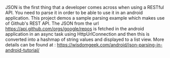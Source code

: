 JSON is the first thing that a developer comes across when using a RESTful API. You need to parse it in order to be able to use it in an android application.
This project demos a sample parsing example which makes use of Github's REST API. The JSON from the url https://api.github.com/orgs/google/repos is fetched in the android application in an async task using HttpUrlConnection and then this is converted into a hashmap of string values and displayed to a list view.
More details can be found at : https://wisdomgeek.com/android/json-parsing-in-android-tutorial/
